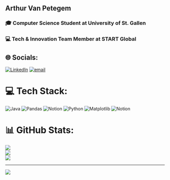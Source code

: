 ## Arthur Van Petegem
### 🎓 Computer Science Student at University of St. Gallen
### 💻 Tech & Innovation Team Member at START Global
## 🌐 Socials:
[![LinkedIn](https://img.shields.io/badge/LinkedIn-%230077B5.svg?logo=linkedin&logoColor=white)](https://linkedin.com/in/arthur-van-petegem-7b72b1323/) [![email](https://img.shields.io/badge/Email-D14836?logo=gmail&logoColor=white)](mailto:arthurvanpetegem@outlook.com) 
# 💻 Tech Stack:
![Java](https://img.shields.io/badge/java-%23ED8B00.svg?style=for-the-badge&logo=openjdk&logoColor=white) ![Pandas](https://img.shields.io/badge/pandas-%23150458.svg?style=for-the-badge&logo=pandas&logoColor=white) ![Notion](https://img.shields.io/badge/Notion-%23000000.svg?style=for-the-badge&logo=notion&logoColor=white) ![Python](https://img.shields.io/badge/python-3670A0?style=for-the-badge&logo=python&logoColor=ffdd54) ![Matplotlib](https://img.shields.io/badge/Matplotlib-%23ffffff.svg?style=for-the-badge&logo=Matplotlib&logoColor=black) ![Notion](https://img.shields.io/badge/Notion-%23000000.svg?style=for-the-badge&logo=notion&logoColor=white)
# 📊 GitHub Stats:
![](https://github-readme-stats.vercel.app/api?username=Gt-ace&theme=dark&hide_border=true&include_all_commits=true&count_private=true)<br/>
![](https://nirzak-streak-stats.vercel.app/?user=Gt-ace&theme=dark&hide_border=true)<br/>
![](https://github-readme-stats.vercel.app/api/top-langs/?username=Gt-ace&theme=dark&hide_border=true&include_all_commits=true&count_private=true&layout=compact)

---
[![](https://visitcount.itsvg.in/api?id=Gt-ace&icon=0&color=0)](https://visitcount.itsvg.in)

